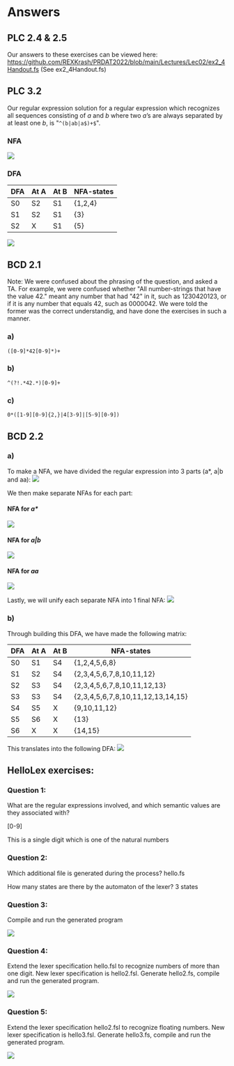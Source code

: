 # Answers

## PLC 2.4 & 2.5 

Our answers to these exercises can be viewed here: https://github.com/REXKrash/PRDAT2022/blob/main/Lectures/Lec02/ex2_4Handout.fs (See ex2_4Handout.fs)

## PLC 3.2

Our regular expression solution for a regular expression which recognizes all sequences consisting of _a_ and _b_ where two _a_’s are always separated by at least one _b_, is "`^(b|ab|a$)+$`".


### NFA 
![](https://github.com/REXKrash/PRDAT2022/blob/main/Lectures/Lec02/images/PLC3_2/SFA.jpg?raw=true)


### DFA

| DFA | At A | At B | NFA-states |
| --- | ---- | ---- | ---------- |
| S0  | S2   | S1   | {1,2,4}    |
| S1  | S2   | S1   | {3}        |
| S2  | X    | S1   | {5}        |
![](https://github.com/REXKrash/PRDAT2022/blob/main/Lectures/Lec02/images/PLC3_2/DFA.jpg?raw=true)


## BCD 2.1

Note: We were confused about the phrasing of the question, and asked a TA. For example, we were confused whether "All number-strings that have the value 42." meant any number that had "42" in it, such as 1230420123, or if it is any number that equals 42, such as 0000042. We were told the former was the correct understandig, and have done the exercises in such a manner.

### a)
`([0-9]*42[0-9]*)+`

### b)
`^(?!.*42.*)[0-9]+`

### c)
`0*([1-9][0-9]{2,}|4[3-9]|[5-9][0-9])`

## BCD 2.2

### a)
To make a NFA, we have divided the regular expression into 3 parts (a*, a|b and aa):
![](https://github.com/REXKrash/PRDAT2022/blob/main/Lectures/Lec02/images/BCD2_2/NFAv0.png?raw=true) 

We then make separate NFAs for each part:
#### NFA for _a*_
![](https://github.com/REXKrash/PRDAT2022/blob/main/Lectures/Lec02/images/BCD2_2/NFAv01.png?raw=true) 

#### NFA for _a|b_
![](https://github.com/REXKrash/PRDAT2022/blob/main/Lectures/Lec02/images/BCD2_2/NFAv02.png?raw=true) 

#### NFA for _aa_
![](https://github.com/REXKrash/PRDAT2022/blob/main/Lectures/Lec02/images/BCD2_2/NFAv03.png?raw=true) 

Lastly, we will unify each separate NFA into 1 final NFA:
![](https://github.com/REXKrash/PRDAT2022/blob/main/Lectures/Lec02/images/BCD2_2/NFAv1.png?raw=true) 

### b)
Through building this DFA, we have made the following matrix:

| DFA | At A | At B | NFA-states                        |
| --- | ---- | ---- | --------------------------------- |
| S0  | S1   | S4   | {1,2,4,5,6,8}                     |
| S1  | S2   | S4   | {2,3,4,5,6,7,8,10,11,12}          |
| S2  | S3   | S4   | {2,3,4,5,6,7,8,10,11,12,13}       |
| S3  | S3   | S4   | {2,3,4,5,6,7,8,10,11,12,13,14,15} |
| S4  | S5   | X    | {9,10,11,12}                      |
| S5  | S6   | X    | {13}                              |
| S6  | X    | X    | {14,15}                           |


This translates into the following DFA:
![](https://github.com/REXKrash/PRDAT2022/blob/main/Lectures/Lec02/images/BCD2_2/DFA.png?raw=true) 

## HelloLex exercises:

### Question 1:
What are the regular expressions involved, and
which semantic values are they associated with?

[0-9]

This is a single digit which is one of the natural numbers


### Question 2:
Which additional file is generated during the process?
hello.fs

How many states are there by the automaton of the lexer?
3 states


### Question 3:
Compile and run the generated program

![](https://github.com/REXKrash/PRDAT2022/blob/main/Lectures/Lec02/images/HelloLex/Question3.png?raw=true)

### Question 4:
Extend the lexer specification hello.fsl to
recognize numbers of more than one digit. New
lexer specification is hello2.fsl. Generate
hello2.fs, compile and run the generated program.

![](https://github.com/REXKrash/PRDAT2022/blob/main/Lectures/Lec02/images/HelloLex/Question4.png?raw=true) 

### Question 5:
Extend the lexer specification hello2.fsl to recognize floating
numbers. New lexer specification is hello3.fsl. Generate
hello3.fs, compile and run the generated program.

![](https://github.com/REXKrash/PRDAT2022/blob/main/Lectures/Lec02/images/HelloLex/Question5.png?raw=true)